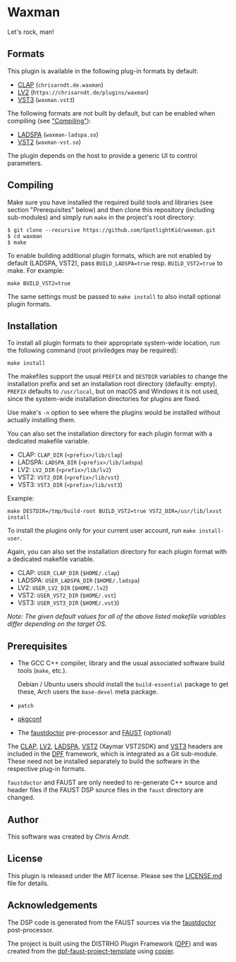 # Waxman

Let's rock, man!


## Formats

This plugin is available in the following plug-in formats by default:

* [CLAP] (`chrisarndt.de.waxman`)
* [LV2] (`https://chrisarndt.de/plugins/waxman`)
* [VST3][vst] (`waxman.vst3`)

The following formats are not built by default, but can be enabled when
compiling (see ["Compiling"](#compiling)):

* [LADSPA] (`waxman-ladspa.so`)
* [VST2][vst] (`waxman-vst.so`)

The plugin depends on the host to provide a generic UI to control parameters.


## Compiling

Make sure you have installed the required build tools and libraries (see
section "Prerequisites" below) and then clone this repository (including
sub-modules) and simply run `make` in the project's root directory:

    $ git clone --recursive https://github.com/SpotlightKid/waxman.git
    $ cd waxman
    $ make

To enable building additional plugin formats, which are not enabled by default
(LADSPA, VST2), pass `BUILD_LADSPA=true` resp. `BUILD_VST2=true` to make. For
example:

    make BUILD_VST2=true

The same settings must be passed to `make install` to also install optional
plugin formats.


## Installation

To install all plugin formats to their appropriate system-wide location, run
the following command (root priviledges may be required):

    make install

The makefiles support the usual `PREFIX` and `DESTDIR` variables to change the
installation prefix and set an installation root directory (defaulty: empty).
`PREFIX` defaults to `/usr/local`, but on macOS and Windows it is not used,
since the system-wide installation directories for plugins are fixed.

Use make's `-n` option to see where the plugins would be installed without
actually installing them.

You can also set the installation directory for each plugin format with a
dedicated makefile variable.

* CLAP: `CLAP_DIR` (`<prefix>/lib/clap`)
* LADSPA: `LADSPA_DIR` (`<prefix>/lib/ladspa`)
* LV2: `LV2_DIR` (`<prefix>/lib/lv2`)
* VST2: `VST2_DIR` (`<prefix>/lib/vst`)
* VST3: `VST3_DIR` (`<prefix>/lib/vst3`)

Example:

    make DESTDIR=/tmp/build-root BUILD_VST2=true VST2_DIR=/usr/lib/lxvst install

To install the plugins only for your current user account, run
`make install-user`.

Again, you can also set the installation directory for each plugin format with
a dedicated makefile variable.

* CLAP: `USER_CLAP_DIR` (`$HOME/.clap`)
* LADSPA: `USER_LADSPA_DIR` (`$HOME/.ladspa`)
* LV2: `USER_LV2_DIR` (`$HOME/.lv2`)
* VST2: `USER_VST2_DIR` (`$HOME/.vst`)
* VST3: `USER_VST3_DIR` (`$HOME/.vst3`)

*Note: The given default values for all of the above listed makefile
variables differ depending on the target OS.*


## Prerequisites

* The GCC C++ compiler, library and the usual associated software build tools
  (`make`, etc.).

  Debian / Ubuntu users should install the `build-essential` package
  to get these, Arch users the `base-devel` meta package.

* `patch`

* [pkgconf]

* The [faustdoctor] pre-processor and [FAUST] (optional)

The [CLAP], [LV2], [LADSPA], [VST2][vst] (Xaymar VST2SDK) and [VST3][vst]
headers are included in the [DPF] framework, which is integrated as a Git
sub-module. These need not be installed separately to build the software in
the respective plug-in formats.

`faustdoctor` and FAUST are only needed to re-generate C++ source and header files
if the FAUST DSP source files in the `faust` directory are changed.


## Author

This software was created by *Chris Arndt*.


## License

This plugin is released under the *MIT* license. Please see
the [LICENSE.md](./LICENSE.md) file for details.


## Acknowledgements

The DSP code is generated from the FAUST sources via the [faustdoctor]
post-processor.

The project is built using the DISTRHO Plugin Framework ([DPF]) and was created
from the [dpf-faust-project-template] using [copier].


[clap]: https://cleveraudio.org/
[dpf-faust-project-template]: https://github.com/SpotlightKid/dpf-faust-project-template
[copier]: https://copier.readthedocs.io/en/stable/
[dpf]: https://github.com/DISTRHO/DPF
[faust]: https://faust.grame.fr/
[faustdoctor]: https://github.com/SpotlightKid/faustdoctor
[ladspa]: https://www.ladspa.org/
[lv2]: https://lv2plug.in/
[pkgconf]: https://github.com/pkgconf/pkgconf
[vst]: https://en.wikipedia.org/wiki/Virtual_Studio_Technology
